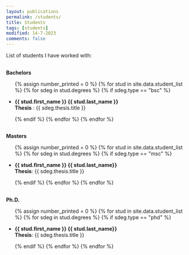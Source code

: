 ```yaml
---
layout: publications
permalink: /students/
title: Students
tags: [students]
modified: 14-7-2023
comments: false
---
```


List of students I have worked with:

<!-- Bachelors -->

<h4 style="margin-bottom:0px;padding-top:10px;">Bachelors</h4>
<ul class="bachelor_list">

{% assign number_printed = 0 %}
{% for stud in site.data.student_list %}
{% for sdeg in stud.degrees %}
{% if sdeg.type == "bsc" %}

<li ><p>
<b>{{ stud.first_name }} {{ stud.last_name }}</b> 
<br>
<b>Thesis</b> : {{ sdeg.thesis.title }}
</p>
</li>

{% endif %}
{% endfor %}
{% endfor %}

</ul>

<!-- Masters -->

<h4 style="margin-bottom:0px;padding-top:10px;">Masters</h4>
<ul class="master_list">

{% assign number_printed = 0 %}
{% for stud in site.data.student_list %}
{% for sdeg in stud.degrees %}
{% if sdeg.type == "msc" %}

<li ><p>
<b>{{ stud.first_name }} {{ stud.last_name}}</b> 
<br>
<b>Thesis</b>: {{ sdeg.thesis.title }} 
</p>
</li>

{% endif %}
{% endfor %}
{% endfor %}

</ul>


<!-- Ph.D. -->

<h4 style="margin-bottom:0px;padding-top:10px;">Ph.D.</h4>
<ul class="phd_list">

{% assign number_printed = 0 %}
{% for stud in site.data.student_list %}
{% for sdeg in stud.degrees %}
{% if sdeg.type == "phd" %}

<li ><p>
<b>{{ stud.first_name }} {{ stud.last_name}}</b> 
<br>
<b>Thesis</b>: {{ sdeg.thesis.title }} 
</p>
</li>

{% endif %}
{% endfor %}
{% endfor %}

</ul>






